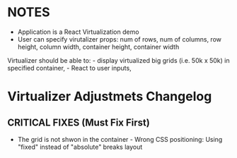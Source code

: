 # NOTES

- Application is a React Virtualization demo
- User can specify virutalizer props: 
    num of rows, 
    num of columns, 
    row height, 
    column width, 
    container height, 
    container width

Virtualizer should be able to:
     - display virtualized big grids (i.e. 50k x 50k) in specified container, 
     - React to user inputs, 

# Virtualizer Adjustmets Changelog

## CRITICAL FIXES (Must Fix First)

- The grid is not shwon in the container - Wrong CSS positioning: Using "fixed" instead of "absolute" breaks layout